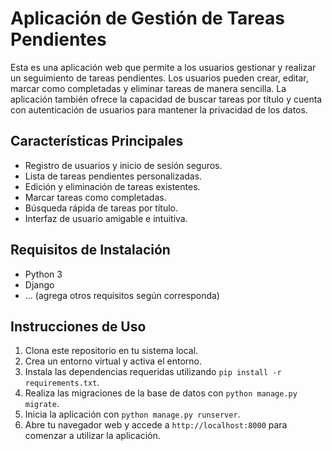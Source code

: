 # Aplicación de Gestión de Tareas Pendientes

Esta es una aplicación web que permite a los usuarios gestionar y realizar un seguimiento de tareas pendientes. Los usuarios pueden crear, editar, marcar como completadas y eliminar tareas de manera sencilla. La aplicación también ofrece la capacidad de buscar tareas por título y cuenta con autenticación de usuarios para mantener la privacidad de los datos.

## Características Principales

- Registro de usuarios y inicio de sesión seguros.
- Lista de tareas pendientes personalizadas.
- Edición y eliminación de tareas existentes.
- Marcar tareas como completadas.
- Búsqueda rápida de tareas por título.
- Interfaz de usuario amigable e intuitiva.

## Requisitos de Instalación

- Python 3
- Django
- ... (agrega otros requisitos según corresponda)

## Instrucciones de Uso

1. Clona este repositorio en tu sistema local.
2. Crea un entorno virtual y activa el entorno.
3. Instala las dependencias requeridas utilizando `pip install -r requirements.txt`.
4. Realiza las migraciones de la base de datos con `python manage.py migrate`.
5. Inicia la aplicación con `python manage.py runserver`.
6. Abre tu navegador web y accede a `http://localhost:8000` para comenzar a utilizar la aplicación.
